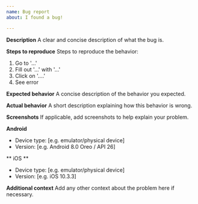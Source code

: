 ```yaml
---
name: Bug report
about: I found a bug!

---
```


**Description**
A clear and concise description of what the bug is.

**Steps to reproduce**
Steps to reproduce the behavior:
1. Go to '...'
2. Fill out '...' with '...'
3. Click on '....'
4. See error

**Expected behavior**
A concise description of the behavior you expected.

**Actual behavior**
A short description explaining how this behavior is wrong.

**Screenshots**
If applicable, add screenshots to help explain your problem.

**Android**
- Device type: [e.g. emulator/physical device]
- Version: [e.g. Android 8.0 Oreo / API 26]

** iOS **
- Device type: [e.g. emulator/physical device]
- Version: [e.g. iOS 10.3.3]

**Additional context**
Add any other context about the problem here if necessary.
